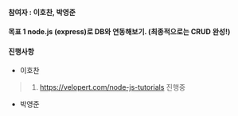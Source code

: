 #### 참여자 : 이호찬, 박영준
#### 목표 1 node.js (express)로 DB와 연동해보기. (최종적으로는 CRUD 완성!)

#### 진행사항

* 이호찬
> 1. https://velopert.com/node-js-tutorials 진행중

* 박영준